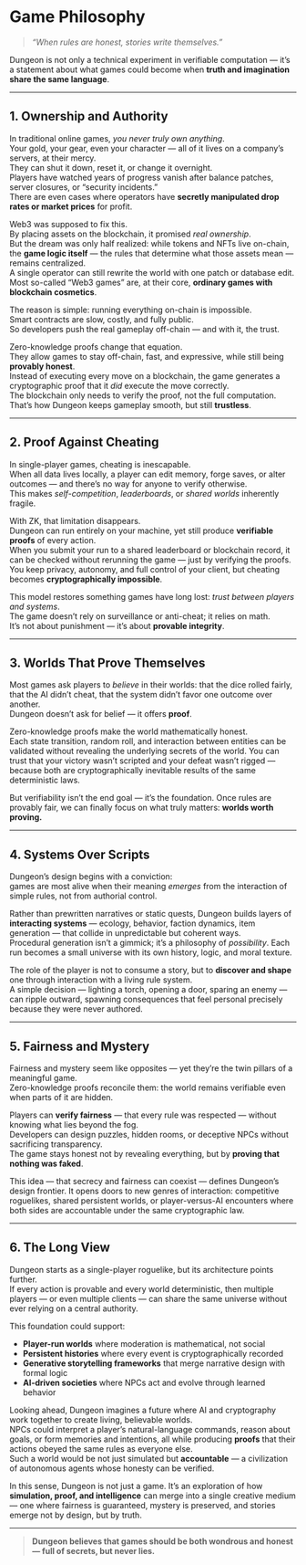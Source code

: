 # Game Philosophy

> *“When rules are honest, stories write themselves.”*

Dungeon is not only a technical experiment in verifiable computation — it’s a statement about what games could become when **truth and imagination share the same language**.

---

## 1. Ownership and Authority

In traditional online games, *you never truly own anything*.  
Your gold, your gear, even your character — all of it lives on a company’s servers, at their mercy.  
They can shut it down, reset it, or change it overnight.  
Players have watched years of progress vanish after balance patches, server closures, or “security incidents.”  
There are even cases where operators have **secretly manipulated drop rates or market prices** for profit.

Web3 was supposed to fix this.  
By placing assets on the blockchain, it promised *real ownership*.  
But the dream was only half realized: while tokens and NFTs live on-chain, the **game logic itself** — the rules that determine what those assets mean — remains centralized.  
A single operator can still rewrite the world with one patch or database edit.  
Most so-called “Web3 games” are, at their core, **ordinary games with blockchain cosmetics**.

The reason is simple: running everything on-chain is impossible.  
Smart contracts are slow, costly, and fully public.  
So developers push the real gameplay off-chain — and with it, the trust.

Zero-knowledge proofs change that equation.  
They allow games to stay off-chain, fast, and expressive, while still being **provably honest**.  
Instead of executing every move on a blockchain, the game generates a cryptographic proof that it *did* execute the move correctly.  
The blockchain only needs to verify the proof, not the full computation.  
That’s how Dungeon keeps gameplay smooth, but still **trustless**.

---

## 2. Proof Against Cheating

In single-player games, cheating is inescapable.  
When all data lives locally, a player can edit memory, forge saves, or alter outcomes — and there’s no way for anyone to verify otherwise.  
This makes *self-competition*, *leaderboards*, or *shared worlds* inherently fragile.

With ZK, that limitation disappears.  
Dungeon can run entirely on your machine, yet still produce **verifiable proofs** of every action.  
When you submit your run to a shared leaderboard or blockchain record, it can be checked without rerunning the game — just by verifying the proofs.  
You keep privacy, autonomy, and full control of your client, but cheating becomes **cryptographically impossible**.

This model restores something games have long lost: *trust between players and systems*.  
The game doesn’t rely on surveillance or anti-cheat; it relies on math.  
It’s not about punishment — it’s about **provable integrity**.

---

## 3. Worlds That Prove Themselves

Most games ask players to *believe* in their worlds: that the dice rolled fairly, that the AI didn’t cheat, that the system didn’t favor one outcome over another.  
Dungeon doesn’t ask for belief — it offers **proof**.

Zero-knowledge proofs make the world mathematically honest.  
Each state transition, random roll, and interaction between entities can be validated without revealing the underlying secrets of the world. You can trust that your victory wasn’t scripted and your defeat wasn’t rigged — because both are cryptographically inevitable results of the same deterministic laws.

But verifiability isn’t the end goal — it’s the foundation. Once rules are provably fair, we can finally focus on what truly matters: **worlds worth proving.**

---                                                                          

## 4. Systems Over Scripts

Dungeon’s design begins with a conviction:  
games are most alive when their meaning *emerges* from the interaction of simple rules, not from authorial control.

Rather than prewritten narratives or static quests, Dungeon builds layers of **interacting systems** — ecology, behavior, faction dynamics, item generation — that collide in unpredictable but coherent ways.  
Procedural generation isn’t a gimmick; it’s a philosophy of *possibility*. Each run becomes a small universe with its own history, logic, and moral texture.

The role of the player is not to consume a story, but to **discover and shape** one through interaction with a living rule system.  
A simple decision — lighting a torch, opening a door, sparing an enemy — can ripple outward, spawning consequences that feel personal precisely because they were never authored.

---

## 5. Fairness and Mystery

Fairness and mystery seem like opposites — yet they’re the twin pillars of a meaningful game.  
Zero-knowledge proofs reconcile them: the world remains verifiable even when parts of it are hidden.

Players can **verify fairness** — that every rule was respected — without knowing what lies beyond the fog.  
Developers can design puzzles, hidden rooms, or deceptive NPCs without sacrificing transparency.  
The game stays honest not by revealing everything, but by **proving that nothing was faked**.

This idea — that secrecy and fairness can coexist — defines Dungeon’s design frontier. It opens doors to new genres of interaction: competitive roguelikes, shared persistent worlds, or player-versus-AI encounters where both sides are accountable under the same cryptographic law.

---

## 6. The Long View

Dungeon starts as a single-player roguelike, but its architecture points further.  
If every action is provable and every world deterministic, then multiple players — or even multiple clients — can share the same universe without ever relying on a central authority.

This foundation could support:
- **Player-run worlds** where moderation is mathematical, not social  
- **Persistent histories** where every event is cryptographically recorded  
- **Generative storytelling frameworks** that merge narrative design with formal logic  
- **AI-driven societies** where NPCs act and evolve through learned behavior  

Looking ahead, Dungeon imagines a future where AI and cryptography work together to create living, believable worlds.  
NPCs could interpret a player’s natural-language commands, reason about goals, or form memories and intentions, all while producing **proofs** that their actions obeyed the same rules as everyone else.  
Such a world would be not just simulated but **accountable** — a civilization of autonomous agents whose honesty can be verified.

In this sense, Dungeon is not just a game. It’s an exploration of how **simulation, proof, and intelligence** can merge into a single creative medium — one where fairness is guaranteed, mystery is preserved, and stories emerge not by design, but by truth.

---

> **Dungeon believes that games should be both wondrous and honest — full of secrets, but never lies.**
